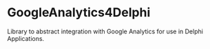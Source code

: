 # GoogleAnalytics4Delphi
Library to abstract integration with Google Analytics for use in Delphi Applications.
